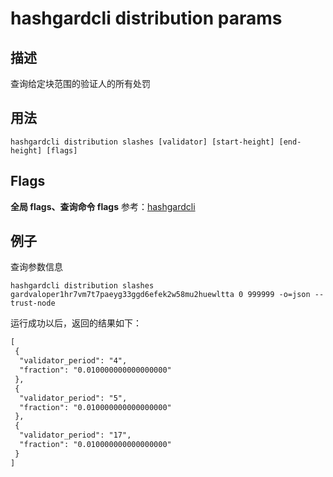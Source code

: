 # hashgardcli distribution params

## 描述

查询给定块范围的验证人的所有处罚

## 用法

```shell
hashgardcli distribution slashes [validator] [start-height] [end-height] [flags]
```

## Flags

**全局 flags、查询命令 flags** 参考：[hashgardcli](../README.md)

## 例子

查询参数信息

```shell
hashgardcli distribution slashes gardvaloper1hr7vm7t7paeyg33ggd6efek2w58mu2huewltta 0 999999 -o=json --trust-node
```

运行成功以后，返回的结果如下：

```txt
[
 {
  "validator_period": "4",
  "fraction": "0.010000000000000000"
 },
 {
  "validator_period": "5",
  "fraction": "0.010000000000000000"
 },
 {
  "validator_period": "17",
  "fraction": "0.010000000000000000"
 }
]
```
